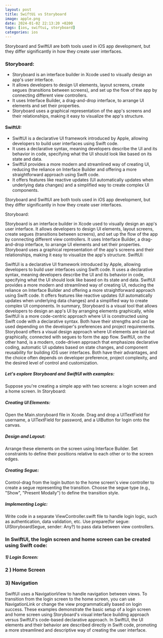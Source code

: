 ```yaml
---
layout: post
title: SwiftUi vs Storyboard
image: apple.png
date: 2024-01-02 22:13:20 +0200
tags: [ios, swiftui, storyboard]
categories: ios
---
```


Storyboard and SwiftUI are both tools used in iOS app development, but they differ significantly in how they create user interfaces.

### Storyboard:

- Storyboard is an interface builder in Xcode used to visually design an app's user interface.
- It allows developers to design UI elements, layout screens, create segues (transitions between screens), and set up the flow of the app by connecting different view controllers.
- It uses Interface Builder, a drag-and-drop interface, to arrange UI elements and set their properties.
- Storyboard uses a graphical representation of the app's screens and their relationships, making it easy to visualize the app's structure.


#### SwiftUI:

* SwiftUI is a declarative UI framework introduced by Apple, allowing developers to build user interfaces using Swift code.
* It uses a declarative syntax, meaning developers describe the UI and its behavior in code, specifying what the UI should look like based on its state and data.
* SwiftUI provides a more modern and streamlined way of creating UI, reducing the reliance on Interface Builder and offering a more straightforward approach using Swift code.
* It offers features like reactive updates (UI automatically updates when underlying data changes) and a simplified way to create complex UI components.


Storyboard and SwiftUI are both tools used in iOS app development, but they differ significantly in how they create user interfaces.

Storyboard:

Storyboard is an interface builder in Xcode used to visually design an app's user interface.
It allows developers to design UI elements, layout screens, create segues (transitions between screens), and set up the flow of the app by connecting different view controllers.
It uses Interface Builder, a drag-and-drop interface, to arrange UI elements and set their properties.
Storyboard uses a graphical representation of the app's screens and their relationships, making it easy to visualize the app's structure.
SwiftUI:

SwiftUI is a declarative UI framework introduced by Apple, allowing developers to build user interfaces using Swift code.
It uses a declarative syntax, meaning developers describe the UI and its behavior in code, specifying what the UI should look like based on its state and data.
SwiftUI provides a more modern and streamlined way of creating UI, reducing the reliance on Interface Builder and offering a more straightforward approach using Swift code.
It offers features like reactive updates (UI automatically updates when underlying data changes) and a simplified way to create complex UI components.
In summary, Storyboard is a visual tool that allows developers to design an app's UI by arranging elements graphically, while SwiftUI is a more code-centric approach where UI is constructed using Swift code with a declarative syntax.
Both have their strengths and can be used depending on the developer's preferences and project requirements.
Storyboard offers a visual design approach where UI elements are laid out graphically, connected with segues to form the app flow.
SwiftUI, on the other hand, is a modern, code-driven approach that emphasizes declarative coding, automatic UI updates based on state changes, and component reusability for building iOS user interfaces.
Both have their advantages, and the choice often depends on developer preference, project complexity, and the desired level of control and customization.

##### Let's explore Storyboard and SwiftUI with examples:
Suppose you're creating a simple app with two screens: a login screen and a home screen. 
In Storyboard:
##### Creating UI Elements:

Open the Main.storyboard file in Xcode.
Drag and drop a UITextField for username, a UITextField for password, and a UIButton for login onto the canvas.

##### Design and Layout:

Arrange these elements on the screen using Interface Builder.
Set constraints to define their positions relative to each other or to the screen edges.

##### Creating Segue:

Control-drag from the login button to the home screen's view controller to create a segue representing the transition.
Choose the segue type (e.g., "Show", "Present Modally") to define the transition style.

##### Implementing Logic:

Write code in a separate ViewController.swift file to handle login logic, such as authentication, data validation, etc.
Use prepare(for segue: UIStoryboardSegue, sender: Any?) to pass data between view controllers.

### In SwiftUI, the login screen and home screen can be created using Swift code:

##### 1) Login Screen:

<script src="https://gist.github.com/gungorhafize/051cb8d69e6ffa19c927a1c01cf36818.js"></script>

### 2 ) Home Screen
<script src="https://gist.github.com/gungorhafize/8e30469cb4c9745f581ae5aac58868f9.js"></script>

### 3) Navigation
SwiftUI uses a NavigationView to handle navigation between views.
To transition from the login screen to the home screen, you can use NavigationLink or change the view programmatically based on login success.
These examples demonstrate the basic setup of a login screen and home screen using Storyboard's visual interface building approach versus SwiftUI's code-based declarative approach. In SwiftUI, the UI elements and their behavior are described directly in Swift code, promoting a more streamlined and descriptive way of creating the user interface.

